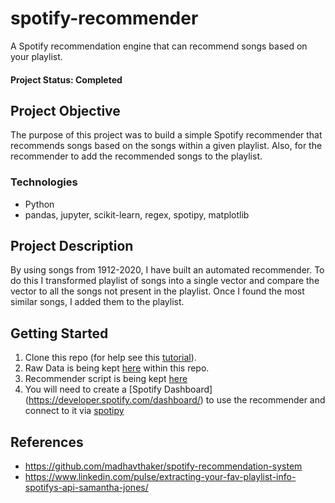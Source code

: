 # spotify-recommender
A Spotify recommendation engine that can recommend songs based on your playlist.

#### Project Status: Completed

## Project Objective
The purpose of this project was to build a simple Spotify recommender that recommends songs based on the songs within a given playlist. Also, for the recommender to add the recommended songs to the playlist.

### Technologies
* Python
* pandas, jupyter, scikit-learn, regex, spotipy, matplotlib

## Project Description
By using songs from 1912-2020, I have built an automated recommender. To do this I transformed playlist of songs into a single vector and compare the  vector to all the songs not present in the playlist. Once I found the most similar songs, I added them to the playlist.

## Getting Started

1. Clone this repo (for help see this [tutorial](https://help.github.com/articles/cloning-a-repository/)).
2. Raw Data is being kept [here](https://github.com/Ce11an/spotify-recommender/tree/main/data/spotify-dataset-19212020-160k-tracks) within this repo.
3. Recommender script is being kept [here](https://github.com/Ce11an/spotify-recommender/tree/main/notebooks)
4. You will need to create a [Spotify Dashboard] (https://developer.spotify.com/dashboard/) to use the recommender and connect to it via [spotipy](https://spotipy.readthedocs.io/en/2.19.0/)

## References
* https://github.com/madhavthaker/spotify-recommendation-system
* https://www.linkedin.com/pulse/extracting-your-fav-playlist-info-spotifys-api-samantha-jones/

